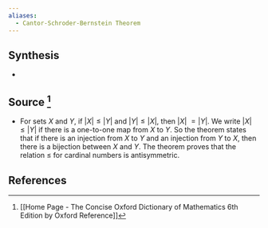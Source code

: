 ```yaml
---
aliases:
  - Cantor-Schroder-Bernstein Theorem
---
```

## Synthesis
- 
## Source [^1]
- For sets $X$ and $Y$, if $|X| \leq|Y|$ and $|Y| \leq|X|$, then $|X|$ $=|Y|$. We write $|X| \leq|Y|$ if there is a one-to-one map from $X$ to $Y$. So the theorem states that if there is an injection from $X$ to $Y$ and an injection from $Y$ to $X$, then there is a bijection between $X$ and $Y$. The theorem proves that the relation $\leq$ for cardinal numbers is antisymmetric.
## References

[^1]: [[Home Page - The Concise Oxford Dictionary of Mathematics 6th Edition by Oxford Reference]]